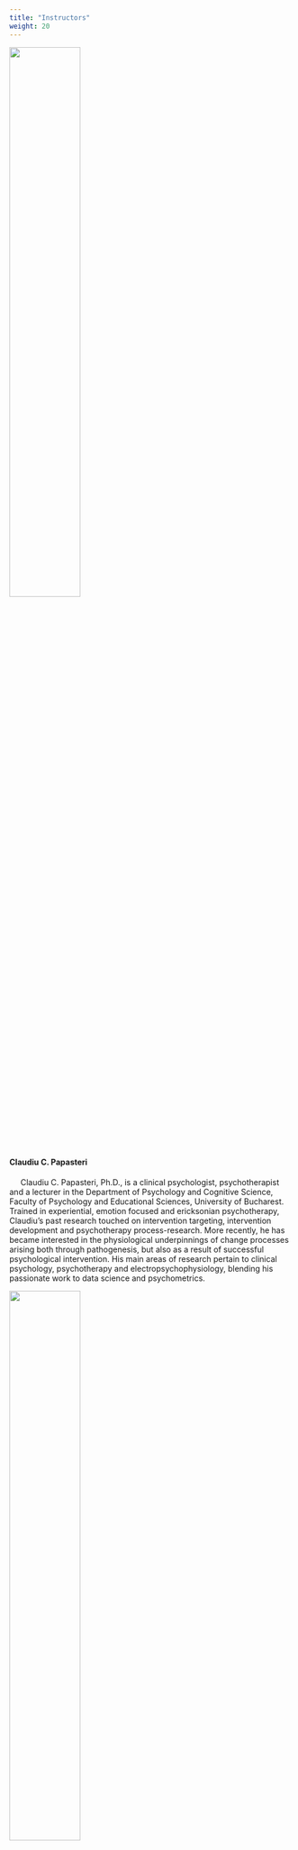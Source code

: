 ```yaml
---
title: "Instructors"
weight: 20
---
```


<div class="container">
  <div class="row">
      <!-- team member 1 -->
      <div class="team-member px-3 py-3 bg-white shadow shadow--no-hover text-justify d-block match-height cardLink">
        <img
          src="/images/instr1_Papasteri.png"
          width="50%" height="50%"
          alt=""
          class="team-member__image"/>
        <p class="team-member__name"><h4>Claudiu C. Papasteri</h4></p>
        <p class="team-member__description">
        &nbsp;&nbsp;&nbsp;&nbsp;
          Claudiu C. Papasteri, Ph.D., is a clinical psychologist, psychotherapist and a lecturer in the Department of Psychology and Cognitive Science, Faculty of Psychology and Educational Sciences, University of Bucharest. Trained in experiential, emotion focused and ericksonian psychotherapy, Claudiu’s past research touched on intervention targeting, intervention development and psychotherapy process-research. More recently, he has became interested in the physiological underpinnings of change processes arising both through pathogenesis, but also as a result of successful psychological intervention. His main areas of research pertain to clinical psychology, psychotherapy and electropsychophysiology, blending his passionate work to data science and psychometrics.
        </p>
      </div>
      <!-- team member 2 -->
      <div class="team-member px-3 py-3 bg-white shadow shadow--no-hover text-justify d-block match-height cardLink">
        <img
          src="/images/instr2_Toma.png"
          width="50%" height="50%"
          alt=""
          class="team-member__image"/>
        <p class="team-member__name"><h4>Ana Toma</h4></p>
        <p class="team-member__description">
        &nbsp;&nbsp;&nbsp;&nbsp;
          Ana Toma is a psychologist, doctoral student, and doctoral teaching assistant at the Faculty of Psychology and Educational Science, University of Bucharest. Ana is specialized in cognitive-behavioral psychotherapy and clinical psychology and is now getting a second specialization in Emotion Focused Psychotherapy. As a researcher, Ana focuses on couple psychology as part of her doctoral studies, being also interested in the neuroscience of social cognition. Besides neuroscience, her teaching activity includes areas such as psychotherapy and statistics in the social sciences. 
        </p>
      </div>
  </div>
</div>
